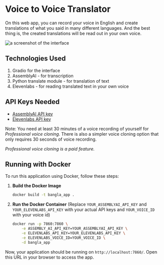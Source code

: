 # Voice to Voice Translator

On this web app, you can record your voice in English and create translations of what you said in many different languages. And the best thing is, the created translations will be read out in your own voice.

![a screenshot of the interface](ss.png)

## Technologies Used
1. Gradio for the interface
2. AssemblyAI - for transcription
3. Python translate module - for translation of text
4. Elevenlabs - for reading translated text in your own voice

## API Keys Needed
* [AssemblyAI API key](https://www.assemblyai.com/?utm_source=youtube&utm_medium=referral&utm_campaign=yt_mis_66)
* [Elevenlabs API key](https://elevenlabs.io/)

Note: You need at least 30 minutes of a voice recording of yourself for *Professional voice cloning*. There is also a simpler voice cloning option that only requires 30 seconds of voice recording.

*Professional voice cloning is a paid feature.*

## Running with Docker
To run this application using Docker, follow these steps:

1. **Build the Docker Image**
   ```sh
   docker build -t bangla_app .
   ```

2. **Run the Docker Container** (Replace `YOUR_ASSEMBLYAI_API_KEY` and `YOUR_ELEVENLABS_API_KEY` with your actual API keys and `YOUR_VOICE_ID` with your voice id)
   ```sh
   docker run -p 7860:7860 \
       -e ASSEMBLY_AI_API_KEY=YOUR_ASSEMBLYAI_API_KEY \
       -e ELEVENLABS_API_KEY=YOUR_ELEVENLABS_API_KEY \
       -e ELEVENLABS_VOICE_ID=YOUR_VOICE_ID \
       -d bangla_app
   ```

Now, your application should be running on `http://localhost:7860/`. Open this URL in your browser to access the app.

